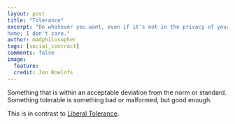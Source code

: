 ```yaml
---
layout: post
title: "Tolerance"
excerpt: "Do whatever you want, even if it's not in the privacy of your own
home; I don't care."
author: madphilosopher
tags: [social_contract]
comments: false
image:
  feature:
  credit: Jon Roelofs
---
```


Something that is within an acceptable deviation from the norm or standard.
Something tolerable is something bad or malformed, but good enough.

This is in contrast to [Liberal Tolerance](/liberal-tolerance).
